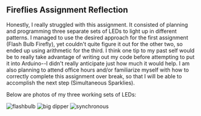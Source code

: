 ## Fireflies Assignment Reflection

Honestly, I really struggled with this assignment. It consisted of planning and programming three separate sets of LEDs to light up in different patterns. I managed to use the desired approach for the first assignment (Flash Bulb Firefly), yet couldn't quite figure it out for the other two, so ended up using arithmetic for the third. I think one tip to my past self would be to really take advantage of writing out my code before attempting to put it into Arduino--I didn't really anticipate just how much it would help. I am also planning to attend office hours and/or familiarize myself with how to correctly complete this assignment over break, so that I will be able to accomplish the next step (Simultaneous Sparklies). 

Below are photos of my three working sets of LEDs:

![flashbulb](https://delilahdelgado.github.io/assets/img/yellowLEDS.png)
![big dipper](https://delilahdelgado.github.io/assets/img/greenLEDS.png)
![synchronous](https://delilahdelgado.github.io/assets/img/whiteLEDS.png)
